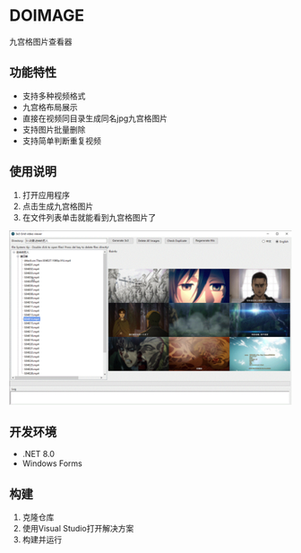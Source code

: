 # DOIMAGE

九宫格图片查看器

## 功能特性
- 支持多种视频格式
- 九宫格布局展示
- 直接在视频同目录生成同名jpg九宫格图片
- 支持图片批量删除
- 支持简单判断重复视频

## 使用说明
1. 打开应用程序
2. 点击生成九宫格图片
3. 在文件列表单击就能看到九宫格图片了

![演示](演示.gif)

## 开发环境
- .NET 8.0
- Windows Forms

## 构建
1. 克隆仓库
2. 使用Visual Studio打开解决方案
3. 构建并运行
